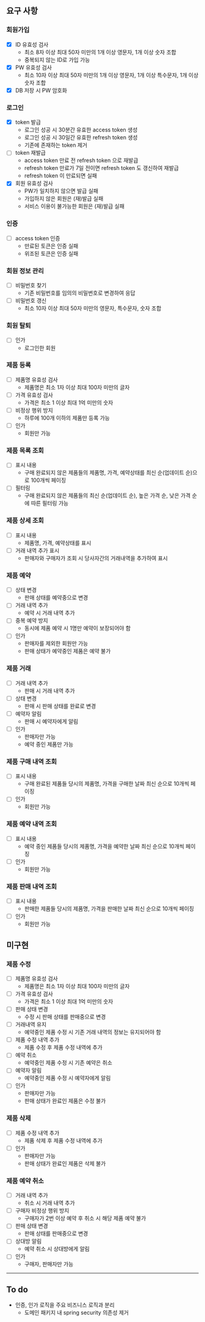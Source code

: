 ## 요구 사항

### 회원가입

- [x] ID 유효성 검사
    - 최소 8자 이상 최대 50자 미만의 1개 이상 영문자, 1개 이상 숫자 조합
    - 중복되지 않는 ID로 가입 가능
- [x] PW 유효성 검사
    - 최소 10자 이상 최대 50자 미만의 1개 이상 영문자, 1개 이상 특수문자, 1개 이상 숫자 조합
- [x] DB 저장 시 PW 암호화

### 로그인

- [x] token 발급
    - 로그인 성공 시 30분간 유효한 access token 생성
    - 로그인 성공 시 30일간 유효한 refresh token 생성
    - 기존에 존재하는 token 제거
- [ ] token 재발급
    - access token 만료 전 refresh token 으로 재발급
    - refresh token 만료가 7일 전이면 refresh token 도 갱신하여 재발급
    - refresh token 이 만료되면 실패
- [x] 회원 유효성 검사
    - PW가 일치하지 않으면 발급 실패
    - 가입하지 않은 회원은 (재)발급 실패
    - 서비스 이용이 불가능한 회원은 (재)발급 실패

### 인증

- [ ] access token 인증
    - 만료된 토큰은 인증 실패
    - 위조된 토큰은 인증 실패

### 회원 정보 관리

- [ ] 비밀번호 찾기
    - 기존 비밀번호를 임의의 비밀번호로 변경하여 응답
- [ ] 비밀번호 갱신
    - 최소 10자 이상 최대 50자 미만의 영문자, 특수문자, 숫자 조합

### 회원 탈퇴

- [ ] 인가
    - 로그인한 회원

### 제품 등록

- [ ] 제품명 유효성 검사
    - 제품명은 최소 1자 이상 최대 100자 미만의 글자
- [ ] 가격 유효성 검사
    - 가격은 최소 1 이상 최대 1억 미만의 숫자
- [ ] 비정상 행위 방지
    - 하루에 100개 이하의 제품만 등록 가능
- [ ] 인가
    - 회원만 가능

### 제품 목록 조회

- [ ] 표시 내용
    - 구매 완료되지 않은 제품들의 제품명, 가격, 예약상태를 최신 순(업데이트 순)으로 100개씩 페이징
- [ ] 필터링
    - 구매 완료되지 않은 제품들의 최신 순(업데이트 순), 높은 가격 순, 낮은 가격 순에 따른 필터링 가능

### 제품 상세 조회

- [ ] 표시 내용
    - 제품명, 가격, 예약상태를 표시
- [ ] 거래 내역 추가 표시
    - 판매자와 구매자가 조회 시 당사자간의 거래내역을 추가하여 표시

### 제품 예약

- [ ] 상태 변경
    - 판매 상태를 예약중으로 변경
- [ ] 거래 내역 추가
    - 예약 시 거래 내역 추가
- [ ] 중복 예약 방지
    - 동시에 제품 예약 시 1명만 예약이 보장되어야 함
- [ ] 인가
    - 판매자를 제외한 회원만 가능
    - 판매 상태가 예약중인 제품은 예약 불가

### 제품 거래

- [ ] 거래 내역 추가
    - 판매 시 거래 내역 추가
- [ ] 상태 변경
    - 판매 시 판매 상태를 완료로 변경
- [ ] 예약자 알림
    - 판매 시 예약자에게 알림
- [ ] 인가
    - 판매자만 가능
    - 예약 중인 제품만 가능

### 제품 구매 내역 조회

- [ ] 표시 내용
    - 구매 완료된 제품들 당시의 제품명, 가격을 구매한 날짜 최신 순으로 10개씩 페이징
- [ ] 인가
    - 회원만 가능

### 제품 예약 내역 조회

- [ ] 표시 내용
    - 예약 중인 제품들 당시의 제품명, 가격을 예약한 날짜 최신 순으로 10개씩 페이징
- [ ] 인가
    - 회원만 가능

### 제품 판매 내역 조회

- [ ] 표시 내용
    - 판매한 제품들 당시의 제품명, 가격을 판매한 날짜 최신 순으로 10개씩 페이징
- [ ] 인가
    - 회원만 가능

## 미구현

### 제품 수정

- [ ] 제품명 유효성 검사
    - 제품명은 최소 1자 이상 최대 100자 미만의 글자
- [ ] 가격 유효성 검사
    - 가격은 최소 1 이상 최대 1억 미만의 숫자
- [ ] 판매 상태 변경
    - 수정 시 판매 상태를 판매중으로 변경
- [ ] 거래내역 유지
    - 예약중인 제품 수정 시 기존 거래 내역의 정보는 유지되어야 함
- [ ] 제품 수정 내역 추가
    - 제품 수정 후 제품 수정 내역에 추가
- [ ] 예약 취소
    - 예약중인 제품 수정 시 기존 예약은 취소
- [ ] 예약자 알림
    - 예약중인 제품 수정 시 예약자에게 알림
- [ ] 인가
    - 판매자만 가능
    - 판매 상태가 완료인 제품은 수정 불가

### 제품 삭제

- [ ] 제품 수정 내역 추가
    - 제품 삭제 후 제품 수정 내역에 추가
- [ ] 인가
    - 판매자만 가능
    - 판매 상태가 완료인 제품은 삭제 불가

### 제품 예약 취소

- [ ] 거래 내역 추가
    - 취소 시 거래 내역 추가
- [ ] 구매자 비정상 행위 방지
    - 구매자가 2번 이상 예약 후 취소 시 해당 제품 예약 불가
- [ ] 판매 상태 변경
    - 판매 상태를 판매중으로 변경
- [ ] 상대방 알림
    - 예약 취소 시 상대방에게 알림
- [ ] 인가
    - 구매자, 판매자만 가능

---

## To do

- 인증, 인가 로직을 주요 비즈니스 로직과 분리
    - 도메인 패키지 내 spring security 의존성 제거
